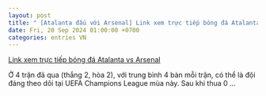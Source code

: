 ```yaml
---
layout: post
title: " [Atalanta đấu với Arsenal] Link xem trực tiếp bóng đá Atalanta vs Arsenal"
date: Fri, 20 Sep 2024 01:00:00 +0700
categories: entries VN
---
```

[Link xem trực tiếp bóng đá Atalanta vs Arsenal](https://laodong.vn/bong-da-quoc-te/link-xem-truc-tiep-bong-da-atalanta-vs-arsenal-1396571.ldo)

Ở 4 trận đã qua (thắng 2, hòa 2), với trung bình 4 bàn mỗi trận, có thể là đội đáng theo dõi tại UEFA Champions League mùa này. Sau khi thua 0 ...

